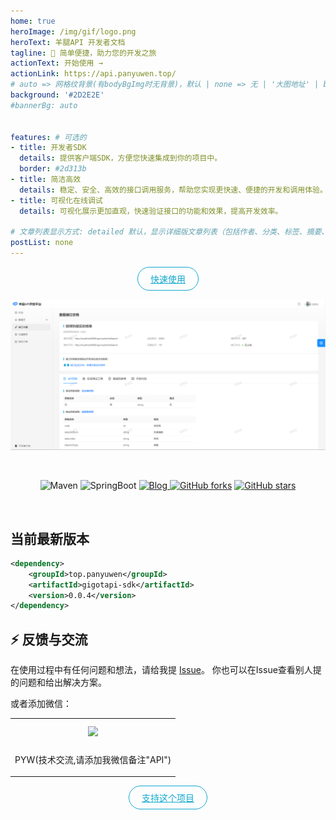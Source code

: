 ```yaml
---
home: true
heroImage: /img/gif/logo.png
heroText: 羊腿API 开发者文档
tagline: 🚀 简单便捷，助力您的开发之旅
actionText: 开始使用 →
actionLink: https://api.panyuwen.top/
# auto => 网格纹背景(有bodyBgImg时无背景)，默认 | none => 无 | '大图地址' | background: 自定义背景样式       提示：如发现文本颜色不适应你的背景时可以到palette.styl修改$bannerTextColor变量
background: '#2D2E2E'
#bannerBg: auto


features: # 可选的
- title: 开发者SDK
  details: 提供客户端SDK，方便您快速集成到你的项目中。
  border: #2d313b
- title: 简洁高效
  details: 稳定、安全、高效的接口调用服务，帮助您实现更快速、便捷的开发和调用体验。
- title: 可视化在线调试
  details: 可视化展示更加直观，快速验证接口的功能和效果，提高开发效率。

# 文章列表显示方式: detailed 默认，显示详细版文章列表（包括作者、分类、标签、摘要、分页等）| simple => 显示简约版文章列表（仅标题和日期）| none 不显示文章列表
postList: none
---
```


<p align="center">
  <a class="become-sponsor" href="https://doc.panyuwen.top/pages/793dcb/">快速使用</a>
</p>


<p align="center">
  <img src="./.vuepress/public/img/GigotApiView.jpg"></img>
</p>



<style>
.become-sponsor {
  padding: 8px 20px;
  display: inline-block;
  color: #11a8cd;
  border-radius: 30px;
  box-sizing: border-box;
  border: 1px solid #11a8cd;
}
</style>

<br/>
<p align="center">
    <img alt="Maven" src="https://raster.shields.io/badge/Maven-3.8.1-red.svg"/>
    <img alt="SpringBoot" src="https://raster.shields.io/badge/SpringBoot-2.7+-green.svg"/>
    <a href="https://panyw-git.gitee.io/">
    <img alt="Blog" src="https://raster.shields.io/badge/Blog-PanYW-blue.svg"/>
    </a>
  <a href="https://github.com/PanYW-Git/gigotapi-sdk" target="_blank"><img src='https://img.shields.io/github/forks/PanYW-Git/gigotapi-sdk' alt='GitHub forks' class="no-zoom"></a>
  <a href="https://github.com/PanYW-Git/gigotapi-sdk" target="_blank"><img src='https://img.shields.io/github/stars/PanYW-Git/gigotapi-sdk' alt='GitHub stars' class="no-zoom"></a>
</p>
<br/>

## 当前最新版本

```xml
<dependency>
    <groupId>top.panyuwen</groupId>
    <artifactId>gigotapi-sdk</artifactId>
    <version>0.0.4</version>
</dependency>
```



## ⚡ 反馈与交流

在使用过程中有任何问题和想法，请给我提 [Issue](https://github.com/PanYW-Git/gigotapi-doc/issues)。
你也可以在Issue查看别人提的问题和给出解决方案。

或者添加微信：

<table>
  <tbody>
    <tr>
      <td align="center" valign="middle">
        <img src="https://gigot-1315824716.cos.ap-chongqing.myqcloud.com/pictrue/wechatQRCode.jpg" class="no-zoom" style="width:220px;margin: 10px;">
        <p>PYW(技术交流,请添加我微信备注"API")</p>
      </td>
    </tr>
  </tbody>
</table>

<style>
  .page-wwads{
    width:100%!important;
    min-height: 0;
    margin: 0;
  }
  .page-wwads .wwads-img img{
    width:80px!important;
  }
  .page-wwads .wwads-poweredby{
    width: 40px;
    position: absolute;
    right: 25px;
    bottom: 3px;
  }
  .wwads-content .wwads-text, .page-wwads .wwads-text{
    height: 100%;
    padding-top: 5px;
    display: block;
  }
</style>

<p align="center">
  <a class="become-sponsor" href="/pages/1b12ed/">支持这个项目</a>
</p>